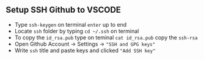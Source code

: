 ## Setup SSH Github to VSCODE

* Type `ssh-keygen` on terminal `enter` up to end
* Locate `ssh` folder by typing `cd ~/.ssh` on terminal
* To copy the `id_rsa.pub` type on teminal `cat id_rsa.pub` copy the `ssh-rsa`
* Open Github Account -> Settings -> `"SSH and GPG keys"`
* Write `ssh` title and paste keys and clicked `"Add SSH key"`
